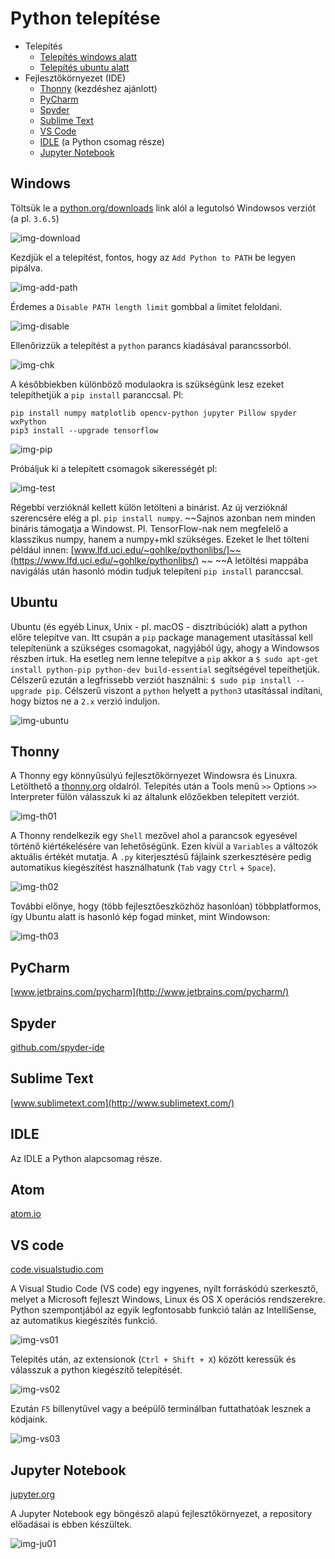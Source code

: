 # Python telepítése
- Telepítés
  - [Telepítés windows alatt](ea00.md#windows)
  - [Telepítés ubuntu alatt](ea00.md#ubuntu)
- Fejlesztőkörnyezet (IDE)
  - [Thonny](ea00.md#thonny) (kezdéshez ajánlott)
  - [PyCharm](ea00.md#pycharm)
  - [Spyder](ea00.md#sypder)
  - [Sublime Text](ea00.md#sublime-text)
  - [VS Code](ea00.md#vs-code)
  - [IDLE](ea00.md#idle) (a Python csomag része)
  - [Jupyter Notebook](ea00.md#jupyter-notebook)

## Windows
Töltsük le a [python.org/downloads](https://www.python.org/downloads/) link alól a legutolsó Windowsos verziót (a pl. `3.6.5`)

![img-download](http://www.sze.hu/~herno/python/install/PythonInstall01.png)

Kezdjük el a telepítést, fontos, hogy az `Add Python to PATH` be legyen pipálva.

![img-add-path](http://www.sze.hu/~herno/python/install/PythonInstall02.png)

Érdemes a `Disable PATH length limit` gombbal a limitet feloldani.

![img-disable](http://www.sze.hu/~herno/python/install/PythonInstall03.png)

Ellenőrizzük a telepítést a `python` parancs kiadásával parancssorból. 

![img-chk](http://www.sze.hu/~herno/python/install/PythonInstall04.png)

A későbbiekben különböző modulaokra is szükségünk lesz ezeket telepíthetjük a `pip install` paranccsal. Pl:
```
pip install numpy matplotlib opencv-python jupyter Pillow spyder wxPython
pip3 install --upgrade tensorflow
```

![img-pip](http://www.sze.hu/~herno/python/install/PythonInstall05.png)

Próbáljuk ki a telepített csomagok sikerességét pl:

![img-test](http://www.sze.hu/~herno/python/install/PythonInstall06.png)

Régebbi verzióknál kellett külön letölteni a binárist. Az új verzióknál szerencsére elég a pl. `pip install numpy`.
~~Sajnos azonban nem minden bináris támogatja a Windowst. Pl. TensorFlow-nak nem megfelelő a klasszikus numpy, hanem a numpy+mkl szükséges. 
Ezeket le lhet tölteni például innen: 
[www.lfd.uci.edu/~gohlke/pythonlibs/]~~(https://www.lfd.uci.edu/~gohlke/pythonlibs/)
~~
~~A letöltési mappába navigálás után hasonló módin tudjuk telepíteni `pip install` paranccsal.

## Ubuntu
Ubuntu (és egyéb Linux, Unix - pl. macOS - disztribúciók) alatt a python előre telepítve van. Itt csupán a `pip` package management utasítással kell telepítenünk a szükséges csomagokat, nagyjából úgy, ahogy a Windowsos részben írtuk. 
Ha esetleg nem lenne telepítve a `pip` akkor a `$ sudo apt-get install python-pip python-dev build-essential`
segítségével tepeíthetjük. Célszerű ezután a legfrissebb verziót használni: `$ sudo pip install --upgrade pip`.
Célszerű viszont a `python` helyett a `python3` utasítással indítani, hogy biztos ne a `2.x` verzió induljon. 

![img-ubuntu](http://www.sze.hu/~herno/python/install/PythonInstall11.png)

## Thonny
A Thonny egy könnyűsúlyú fejlesztőkörnyezet Windowsra és Linuxra. Letölthető a [thonny.org](http://thonny.org/) oldalról. 
Telepítés után a Tools menű `>>` Options `>>` Interpreter fülön válasszuk ki az általunk előzőekben telepített verziót. 

![img-th01](http://www.sze.hu/~herno/python/install/Thonny01.png)

A Thonny rendelkezik egy `Shell` mezővel ahol a parancsok egyesével történő kiértékelésére van lehetőségünk.
Ezen kívül a `Variables` a változók aktuális értékét mutatja. 
A `.py` kiterjesztésű fájlaink szerkesztésére pedig automatikus kiegészítést használhatunk (`Tab` vagy `Ctrl` + `Space`).

![img-th02](http://www.sze.hu/~herno/python/install/Thonny02.png)

További előnye, hogy (több fejlesztőeszközhöz hasonlóan) többplatformos, így Ubuntu alatt is hasonló kép fogad minket, mint Windowson: 

![img-th03](http://www.sze.hu/~herno/python/install/Thonny03.png)

## PyCharm 
[www.jetbrains.com/pycharm](http://www.jetbrains.com/pycharm/)

## Spyder 
[github.com/spyder-ide](https://github.com/spyder-ide/spyder)

## Sublime Text 
[www.sublimetext.com](http://www.sublimetext.com/)

## IDLE 
Az IDLE a Python alapcsomag része.

## Atom
[atom.io](https://atom.io/)

## VS code
[code.visualstudio.com](https://code.visualstudio.com/)

A Visual Studio Code (VS code) egy ingyenes, nyílt forráskódú szerkesztő, melyet a Microsoft fejleszt Windows, Linux és OS X operációs rendszerekre. Python szempontjából az egyik legfontosabb funkció talán az IntelliSense, az automatikus kiegészítés funkció.

![img-vs01](http://www.sze.hu/~herno/python/install/VsCode01.gif)

Telepítés után, az extensionok (`Ctrl + Shift + X`) között keressük és válasszuk a python kiegészítő telepítését.

![img-vs02](http://www.sze.hu/~herno/python/install/VsCode02.png)

Ezután `F5` billenytűvel vagy a beépülő terminálban futtathatóak lesznek a kódjaink.

![img-vs03](http://www.sze.hu/~herno/python/install/VsCode03.png)


## Jupyter Notebook
[jupyter.org](http://jupyter.org/)

A Jupyter Notebook egy böngésző alapú fejlesztőkörnyezet, a repository előadásai is ebben készültek.

![img-ju01](http://www.sze.hu/~herno/python/install/Jupyter01.png)
